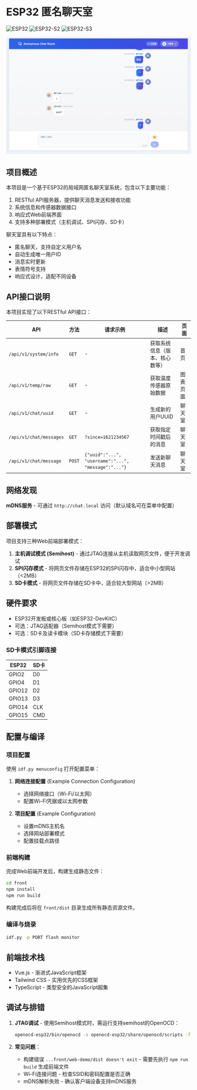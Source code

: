 # ESP32 匿名聊天室

![ESP32](https://img.shields.io/badge/ESP32-支持-green)
![ESP32-S2](https://img.shields.io/badge/ESP32--S2-支持-green)
![ESP32-S3](https://img.shields.io/badge/ESP32--S3-支持-green)

![截图](screenshot.png)

## 项目概述

本项目是一个基于ESP32的局域网匿名聊天室系统，包含以下主要功能：

1. RESTful API服务器，提供聊天消息发送和接收功能
2. 系统信息和传感器数据接口
3. 响应式Web前端界面
4. 支持多种部署模式（主机调试、SPI闪存、SD卡）

聊天室具有以下特点：
- 匿名聊天，支持自定义用户名
- 自动生成唯一用户ID
- 消息实时更新
- 表情符号支持
- 响应式设计，适配不同设备

## API接口说明

本项目实现了以下RESTful API接口：

| API                         | 方法   | 请求示例                                            | 描述                            | 页面     |
| --------------------------- | ------ | --------------------------------------------------- | ------------------------------- | -------- |
| `/api/v1/system/info`       | `GET`  | -                                                   | 获取系统信息（版本、核心数等） | 首页     |
| `/api/v1/temp/raw`          | `GET`  | -                                                   | 获取温度传感器原始数据          | 图表页面 |
| `/api/v1/chat/uuid`         | `GET`  | -                                                   | 生成新的用户UUID                | 聊天室   |
| `/api/v1/chat/messages`     | `GET`  | `?since=1621234567`                                 | 获取指定时间戳后的消息          | 聊天室   |
| `/api/v1/chat/message`      | `POST` | `{"uuid":"...", "username":"...", "message":"..."}` | 发送新聊天消息                  | 聊天室   |

## 网络发现

**mDNS服务** - 可通过 `http://chat.local` 访问（默认域名可在菜单中配置）

## 部署模式

项目支持三种Web前端部署模式：

1. **主机调试模式 (Semihost)** - 通过JTAG连接从主机读取网页文件，便于开发调试
2. **SPI闪存模式** - 将网页文件存储在ESP32的SPI闪存中，适合中小型网站（<2MB）
3. **SD卡模式** - 将网页文件存储在SD卡中，适合较大型网站（>2MB）

## 硬件要求

- ESP32开发板或核心板（如ESP32-DevKitC）
- 可选：JTAG适配器（Semihost模式下需要）
- 可选：SD卡及读卡模块（SD卡存储模式下需要）

### SD卡模式引脚连接

| ESP32  | SD卡   |
| ------ | ------ |
| GPIO2  | D0     |
| GPIO4  | D1     |
| GPIO12 | D2     |
| GPIO13 | D3     |
| GPIO14 | CLK    |
| GPIO15 | CMD    |

## 配置与编译

### 项目配置

使用 `idf.py menuconfig` 打开配置菜单：

1. **网络连接配置** (Example Connection Configuration)
   - 选择网络接口（Wi-Fi/以太网）
   - 配置Wi-Fi凭据或以太网参数

2. **项目配置** (Example Configuration)
   - 设置mDNS主机名
   - 选择网站部署模式
   - 配置挂载点路径

### 前端构建

完成Web前端开发后，构建生成静态文件：

```bash
cd front
npm install
npm run build
```

构建完成后将在 `front/dist` 目录生成所有静态资源文件。

### 编译与烧录

```bash
idf.py -p PORT flash monitor
```

## 前端技术栈

- Vue.js - 渐进式JavaScript框架
- Tailwind CSS - 实用优先的CSS框架
- TypeScript - 类型安全的JavaScript超集

## 调试与排错

1. **JTAG调试** - 使用Semihost模式时，需运行支持semihost的OpenOCD：
   ```bash
   openocd-esp32/bin/openocd -s openocd-esp32/share/openocd/scripts -f board/esp32-wrover-kit-3.3v.cfg
   ```

2. **常见问题**：
   - 构建错误 `...front/web-demo/dist doesn't exit` - 需要先执行 `npm run build` 生成前端文件
   - Wi-Fi连接问题 - 检查SSID和密码配置是否正确
   - mDNS解析失败 - 确认客户端设备支持mDNS服务
